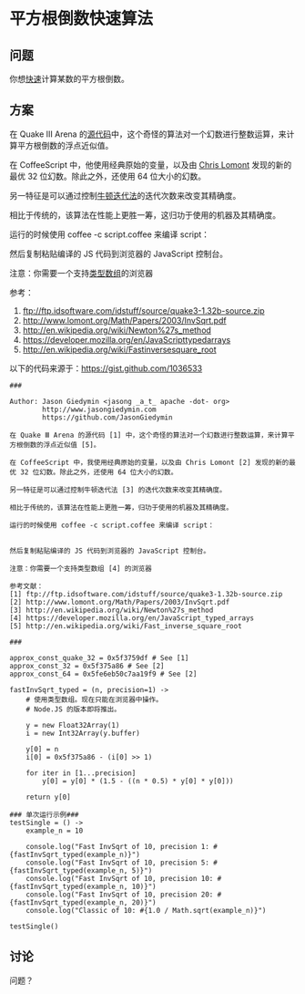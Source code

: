 # 平方根倒数快速算法

## 问题

你想[快速](https://en.wikipedia.org/wiki/Fast_inverse_square_root)计算某数的平方根倒数。

## 方案

在 Quake Ⅲ Arena 的[源代码](ftp://ftp.idsoftware.com/idstuff/source/quake3-1.32b-source.zip)中，这个奇怪的算法对一个幻数进行整数运算，来计算平方根倒数的浮点近似值。

在 CoffeeScript 中，他使用经典原始的变量，以及由 [Chris Lomont](http://www.lomont.org/Math/Papers/2003/InvSqrt.pdf) 发现的新的最优 32 位幻数。除此之外，还使用 64 位大小的幻数。

另一特征是可以通过控制[牛顿迭代法](https://en.wikipedia.org/wiki/Newton%27s_method)的迭代次数来改变其精确度。

相比于传统的，该算法在性能上更胜一筹，这归功于使用的机器及其精确度。

运行的时候使用 coffee -c script.coffee 来编译 script： 

然后复制粘贴编译的 JS 代码到浏览器的 JavaScript 控制台。

注意：你需要一个支持[类型数组](https://developer.mozilla.org/en-US/docs/Web/JavaScript/Typed_arrays)的浏览器

参考：   
1. <ftp://ftp.idsoftware.com/idstuff/source/quake3-1.32b-source.zip>   
2. <http://www.lomont.org/Math/Papers/2003/InvSqrt.pdf>  
3. <http://en.wikipedia.org/wiki/Newton%27s_method>  
4. <https://developer.mozilla.org/en/JavaScripttypedarrays>  
5. <http://en.wikipedia.org/wiki/Fastinversesquare_root>  

以下的代码来源于：<https://gist.github.com/1036533>

```
###

Author: Jason Giedymin <jasong _a_t_ apache -dot- org>
        http://www.jasongiedymin.com
        https://github.com/JasonGiedymin

在 Quake Ⅲ Arena 的源代码 [1] 中，这个奇怪的算法对一个幻数进行整数运算，来计算平方根倒数的浮点近似值 [5]。

在 CoffeeScript 中，我使用经典原始的变量，以及由 Chris Lomont [2] 发现的新的最优 32 位幻数。除此之外，还使用 64 位大小的幻数。

另一特征是可以通过控制牛顿迭代法 [3] 的迭代次数来改变其精确度。

相比于传统的，该算法在性能上更胜一筹，归功于使用的机器及其精确度。

运行的时候使用 coffee -c script.coffee 来编译 script： 


然后复制粘贴编译的 JS 代码到浏览器的 JavaScript 控制台。

注意：你需要一个支持类型数组 [4] 的浏览器

参考文献： 
[1] ftp://ftp.idsoftware.com/idstuff/source/quake3-1.32b-source.zip
[2] http://www.lomont.org/Math/Papers/2003/InvSqrt.pdf
[3] http://en.wikipedia.org/wiki/Newton%27s_method
[4] https://developer.mozilla.org/en/JavaScript_typed_arrays
[5] http://en.wikipedia.org/wiki/Fast_inverse_square_root

###

approx_const_quake_32 = 0x5f3759df # See [1]
approx_const_32 = 0x5f375a86 # See [2]
approx_const_64 = 0x5fe6eb50c7aa19f9 # See [2]

fastInvSqrt_typed = (n, precision=1) ->
    # 使用类型数组。现在只能在浏览器中操作。
    # Node.JS 的版本即将推出。

    y = new Float32Array(1)
    i = new Int32Array(y.buffer)

    y[0] = n
    i[0] = 0x5f375a86 - (i[0] >> 1)
    
    for iter in [1...precision]
        y[0] = y[0] * (1.5 - ((n * 0.5) * y[0] * y[0]))
    
    return y[0]

### 单次运行示例###
testSingle = () ->
    example_n = 10

    console.log("Fast InvSqrt of 10, precision 1: #{fastInvSqrt_typed(example_n)}")
    console.log("Fast InvSqrt of 10, precision 5: #{fastInvSqrt_typed(example_n, 5)}")
    console.log("Fast InvSqrt of 10, precision 10: #{fastInvSqrt_typed(example_n, 10)}")
    console.log("Fast InvSqrt of 10, precision 20: #{fastInvSqrt_typed(example_n, 20)}")
    console.log("Classic of 10: #{1.0 / Math.sqrt(example_n)}")

testSingle()
```
## 讨论
问题？
